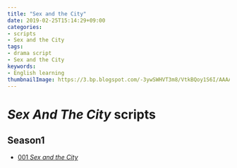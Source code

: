 ```yaml
---
title: "Sex and the City"
date: 2019-02-25T15:14:29+09:00
categories:
- scripts
- Sex and the City
tags:
- drama script
- Sex and the City
keywords:
- English learning
thumbnailImage: https://3.bp.blogspot.com/-3ywSWHVT3m8/VtkBQoy1S6I/AAAAAAAA4VA/sYl9LYG49BI/s800/car_kousokudouro_gyakusou.png
---
```


# ***Sex And The City***  scripts

## Season1

- [001 *Sex and the City*](https://khigasa.github.io/higs/post/scripts/satc_001/)

